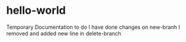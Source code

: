 # hello-world
Temporary
Documentation to do
I have done changes on new-branh
I removed and added new line in delete-branch
